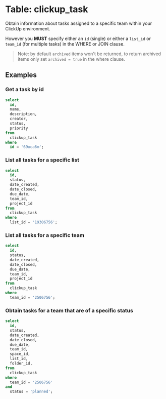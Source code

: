 # Table: clickup_task

Obtain information about tasks assigned to a specific team within your ClickUp environment.

However you **MUST** specify either an `id` (single) or either a `list_id` or `team_id` (for multiple tasks) in the WHERE or JOIN clause.

> Note: by default `archived` items won't be returned, to return archived items only set `archived = true` in the where clause.

## Examples

### Get a task by id

```sql
select
  id,
  name,
  description,
  creator,
  status,
  priority
from
  clickup_task
where
  id = '69xca6m';
```

### List all tasks for a specific list

```sql
select
  id,
  status,
  date_created,
  date_closed,
  due_date,
  team_id,
  project_id
from
  clickup_task
where
  list_id = '19306756';
```

### List all tasks for a specific team

```sql
select
  id,
  status,
  date_created,
  date_closed,
  due_date,
  team_id,
  project_id
from
  clickup_task
where
  team_id = '2506756';
```

### Obtain tasks for a team that are of a specific status

```sql
select
  id,
  status,
  date_created,
  date_closed,
  due_date,
  team_id,
  space_id,
  list_id,
  folder_id,
from
  clickup_task
where
  team_id = '2506756'
and
  status = 'planned';
```
